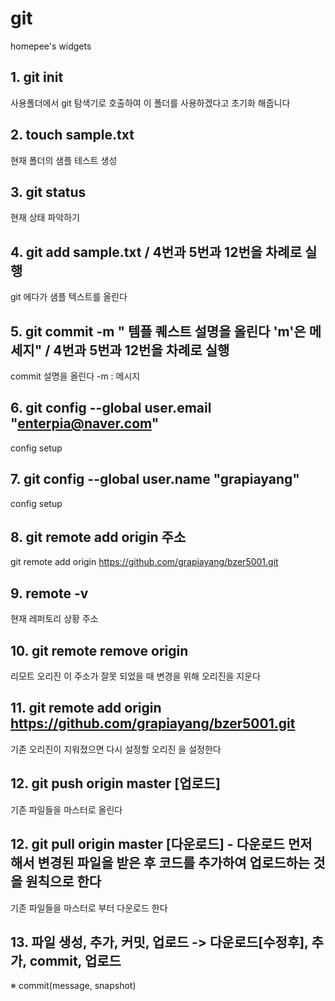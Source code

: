 # git
homepee's widgets 
## 1. git init
사용폴더에서 git 탐색기로 호출하여 이 폴더를 사용하겠다고 초기화 해줍니다
## 2. touch sample.txt
현재 폴더의 샘플 테스트 생성 
## 3. git status
현재 상태 파악하기 
## 4. git add sample.txt / 4번과 5번과 12번을 차례로 실행
git 에다가 샘플 텍스트를 올린다 
## 5. git commit -m " 템플 퀘스트 설명을 올린다 'm'은 메세지" / 4번과 5번과 12번을 차례로 실행
commit 설명을 올린다 -m : 메시지
## 6. git config --global user.email "enterpia@naver.com"
config setup
## 7. git config --global user.name "grapiayang"
config setup
## 8. git remote add origin 주소
git remote add origin https://github.com/grapiayang/bzer5001.git
## 9. remote -v
현재 레퍼토리 상황 주소
## 10. git remote remove origin
리모트 오리진 이 주소가 잘못 되었을 때 변경을 위해 오리진을 지운다 
## 11. git remote add origin https://github.com/grapiayang/bzer5001.git
기존 오리진이 지워졌으면 다시 설정할 오리진 을 설정한다
## 12. git push origin master [업로드]
기존 파일들을 마스터로 올린다
## 12. git pull origin master [다운로드] - 다운로드 먼저 해서 변경된 파일을 받은 후 코드를 추가하여 업로드하는 것을 원칙으로 한다
기존 파일들을 마스터로 부터 다운로드 한다 
## 13. 파일 생성, 추가, 커밋, 업로드 -> 다운로드[수정후], 추가, commit, 업로드
※ commit(message, snapshot)


